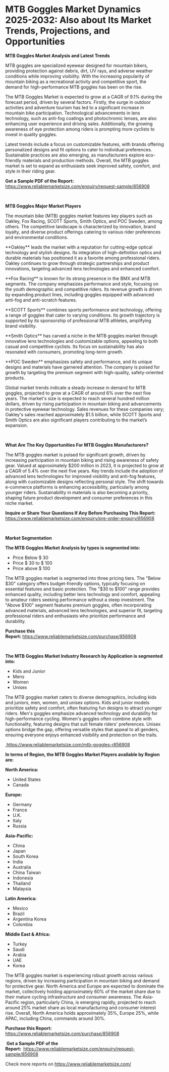 <p><h1>MTB Goggles Market Dynamics 2025-2032: Also about Its Market Trends, Projections, and Opportunities</h1></p><p><strong>MTB Goggles Market Analysis and Latest Trends</strong></p>
<p><p>MTB goggles are specialized eyewear designed for mountain bikers, providing protection against debris, dirt, UV rays, and adverse weather conditions while improving visibility. With the increasing popularity of mountain biking as a recreational activity and competitive sport, the demand for high-performance MTB goggles has been on the rise.</p><p>The MTB Goggles Market is expected to grow at a CAGR of 9.1% during the forecast period, driven by several factors. Firstly, the surge in outdoor activities and adventure tourism has led to a significant increase in mountain bike participation. Technological advancements in lens technology, such as anti-fog coatings and photochromic lenses, are also enhancing user experience and driving sales. Additionally, the growing awareness of eye protection among riders is prompting more cyclists to invest in quality goggles.</p><p>Latest trends include a focus on customizable features, with brands offering personalized designs and fit options to cater to individual preferences. Sustainable practices are also emerging, as manufacturers explore eco-friendly materials and production methods. Overall, the MTB goggles market is set to expand as enthusiasts seek improved safety, comfort, and style in their riding gear.</p></p>
<p><strong>Get a Sample PDF of the Report:&nbsp;</strong> <a href="https://www.reliablemarketsize.com/enquiry/request-sample/856908?utm_campaign=2015&utm_medium=2&utm_source=Github&utm_content=ia&utm_term=06022025&utm_id=mtb-goggles">https://www.reliablemarketsize.com/enquiry/request-sample/856908</a></p>
<p>&nbsp;</p>
<p><strong>MTB Goggles Major Market Players</strong></p>
<p><p>The mountain bike (MTB) goggles market features key players such as Oakley, Fox Racing, SCOTT Sports, Smith Optics, and POC Sweden, among others. The competitive landscape is characterized by innovation, brand loyalty, and diverse product offerings catering to various rider preferences and environmental conditions.</p><p>**Oakley** leads the market with a reputation for cutting-edge optical technology and stylish designs. Its integration of high-definition optics and durable materials has positioned it as a favorite among professional riders. Oakley continues to grow through strategic partnerships and product innovations, targeting advanced lens technologies and enhanced comfort.</p><p>**Fox Racing** is known for its strong presence in the BMX and MTB segments. The company emphasizes performance and style, focusing on the youth demographic and competitive riders. Its revenue growth is driven by expanding product lines, including goggles equipped with advanced anti-fog and anti-scratch features.</p><p>**SCOTT Sports** combines sports performance and technology, offering a range of goggles that cater to varying conditions. Its growth trajectory is supported by its sponsorship of professional MTB athletes, amplifying brand visibility. </p><p>**Smith Optics** has carved a niche in the MTB goggles market through innovative lens technologies and customizable options, appealing to both casual and competitive cyclists. Its focus on sustainability has also resonated with consumers, promoting long-term growth.</p><p>**POC Sweden** emphasizes safety and performance, and its unique designs and materials have garnered attention. The company is poised for growth by targeting the premium segment with high-quality, safety-oriented products.</p><p>Global market trends indicate a steady increase in demand for MTB goggles, projected to grow at a CAGR of around 6% over the next five years. The market's size is expected to reach several hundred million dollars, driven by rising participation in mountain biking and advancements in protective eyewear technology. Sales revenues for these companies vary; Oakley's sales reached approximately $1.5 billion, while SCOTT Sports and Smith Optics are also significant players contributing to the market’s expansion.</p></p>
<p>&nbsp;</p>
<p><strong>What Are The Key Opportunities For MTB Goggles Manufacturers?</strong></p>
<p><p>The MTB goggles market is poised for significant growth, driven by increasing participation in mountain biking and rising awareness of safety gear. Valued at approximately $200 million in 2023, it is projected to grow at a CAGR of 5.4% over the next five years. Key trends include the adoption of advanced lens technologies for improved visibility and anti-fog features, along with customizable designs reflecting personal style. The shift towards e-commerce platforms is enhancing accessibility, particularly among younger riders. Sustainability in materials is also becoming a priority, shaping future product development and consumer preferences in this niche market.</p></p>
<p><strong>Inquire or Share Your Questions If Any Before Purchasing This Report:</strong> <a href="https://www.reliablemarketsize.com/enquiry/pre-order-enquiry/856908?utm_campaign=2015&utm_medium=2&utm_source=Github&utm_content=ia&utm_term=06022025&utm_id=mtb-goggles">https://www.reliablemarketsize.com/enquiry/pre-order-enquiry/856908</a></p>
<p>&nbsp;</p>
<p><strong>Market Segmentation</strong></p>
<p><strong>The MTB Goggles Market Analysis by types is segmented into:</strong></p>
<p><ul><li>Price Below $ 30</li><li>Price $ 30 to $ 100</li><li>Price above $ 100</li></ul></p>
<p><p>The MTB goggles market is segmented into three pricing tiers. The "Below $30" category offers budget-friendly options, typically focusing on essential features and basic protection. The "$30 to $100" range provides enhanced quality, including better lens technology and comfort, appealing to amateur riders seeking performance without a steep investment. The "Above $100" segment features premium goggles, often incorporating advanced materials, advanced lens technologies, and superior fit, targeting professional riders and enthusiasts who prioritize performance and durability.</p></p>
<p><strong>Purchase this Report:&nbsp;</strong><a href="https://www.reliablemarketsize.com/purchase/856908?utm_campaign=2015&utm_medium=2&utm_source=Github&utm_content=ia&utm_term=06022025&utm_id=mtb-goggles">https://www.reliablemarketsize.com/purchase/856908</a></p>
<p>&nbsp;</p>
<p><strong>The MTB Goggles Market Industry Research by Application is segmented into:</strong></p>
<p><ul><li>Kids and Junior</li><li>Mens</li><li>Women</li><li>Unisex</li></ul></p>
<p><p>The MTB goggles market caters to diverse demographics, including kids and juniors, men, women, and unisex options. Kids and junior models prioritize safety and comfort, often featuring fun designs to attract younger riders. Men's goggles emphasize advanced technology and durability for high-performance cycling. Women's goggles often combine style with functionality, featuring designs that suit female riders' preferences. Unisex options bridge the gap, offering versatile styles that appeal to all genders, ensuring everyone enjoys enhanced visibility and protection on the trails.</p></p>
<p><a href="https://www.reliablemarketsize.com/mtb-goggles-r856908?utm_campaign=2015&utm_medium=2&utm_source=Github&utm_content=ia&utm_term=06022025&utm_id=mtb-goggles">&nbsp;https://www.reliablemarketsize.com/mtb-goggles-r856908</a></p>
<p><strong>In terms of Region, the MTB Goggles Market Players available by Region are:</strong></p>
<p>
    <p> <strong> North America: </strong>
        <ul>
            <li>United States</li>
            <li>Canada</li>
        </ul>
        </p> 
    <p> <strong> Europe: </strong>
        <ul>
            <li>Germany</li>
            <li>France</li>
            <li>U.K.</li>
            <li>Italy</li>
            <li>Russia</li>
        </ul>
        </p> 
    <p> <strong> Asia-Pacific: </strong>
        <ul>
            <li>China</li>
            <li>Japan</li>
            <li>South Korea</li>
            <li>India</li>
            <li>Australia</li>
            <li>China Taiwan</li>
            <li>Indonesia</li>
            <li>Thailand</li>
            <li>Malaysia</li>
        </ul>
        </p> 
    <p> <strong> Latin America: </strong>
        <ul>
            <li>Mexico</li>
            <li>Brazil</li>
            <li>Argentina Korea</li>
            <li>Colombia</li>
        </ul>
        </p> 
    <p> <strong> Middle East & Africa: </strong>
        <ul>
            <li>Turkey</li>
            <li>Saudi</li>
            <li>Arabia</li>
            <li>UAE</li>
            <li>Korea</li>
        </ul>
    </p>
    </p>
<p><p>The MTB goggles market is experiencing robust growth across various regions, driven by increasing participation in mountain biking and demand for protective gear. North America and Europe are expected to dominate the market, collectively holding approximately 60% of the market share due to their mature cycling infrastructure and consumer awareness. The Asia-Pacific region, particularly China, is emerging rapidly, projected to reach around 25% market share as local manufacturing and consumer interest rise. Overall, North America holds approximately 35%, Europe 25%, while APAC, including China, commands around 30%.</p></p>
<p><strong>Purchase this Report: </strong><a href="https://www.reliablemarketsize.com/purchase/856908?utm_campaign=2015&utm_medium=2&utm_source=Github&utm_content=ia&utm_term=06022025&utm_id=mtb-goggles">https://www.reliablemarketsize.com/purchase/856908</a></p>
<p>&nbsp;<strong>Get a Sample PDF of the Report:&nbsp;&nbsp;</strong><a href="https://www.reliablemarketsize.com/enquiry/request-sample/856908?utm_campaign=2015&utm_medium=2&utm_source=Github&utm_content=ia&utm_term=06022025&utm_id=mtb-goggles">https://www.reliablemarketsize.com/enquiry/request-sample/856908</a></p>
<p><strong></strong></p>
<p>Check more reports on <a href="https://www.reliablemarketsize.com/?utm_campaign=2015&utm_medium=2&utm_source=Github&utm_content=ia&utm_term=06022025&utm_id=mtb-goggles">https://www.reliablemarketsize.com/</a></p>